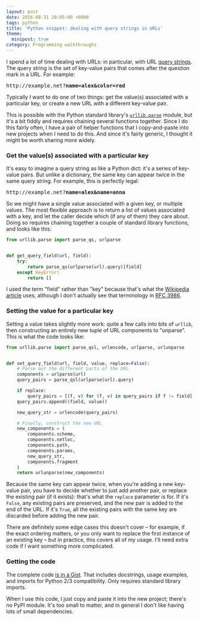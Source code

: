 ```yaml
---
layout: post
date: 2016-08-31 20:05:00 +0000
tags: python
title: 'Python snippet: dealing with query strings in URLs'
theme:
  minipost: true
category: Programming walkthroughs
---
```


I spend a lot of time dealing with URLs: in particular, with URL [query strings][wiki_qs].
The query string is the set of key-value pairs that comes after the question mark in a URL.
For example:

<pre>
http://example.net?<strong>name=alex&amp;color=red</strong>
</pre>

Typically I want to do one of two things: get the value(s) associated with a particular key, or create a new URL with a different key-value pair.

This is possible with the Python standard library's [`urllib.parse`][url_parse] module, but it's a bit fiddly and requires chaining several functions together.
Since I do this fairly often, I have a pair of helper functions that I copy-and-paste into new projects when I need to do this.
And since it's fairly generic, I thought it might be worth sharing more widely.

<!-- summary -->

### Get the value(s) associated with a particular key

It's easy to imagine a query string as like a Python dict: it's a series of key-value pairs.
But unlike a dictionary, the same key can appear twice in the same query string.
For example, this is perfectly legal:

<pre>
http://example.net?<strong>name=alex&amp;name=anna</strong>
</pre>

So we might have a single value associated with a given key, or multiple values.
The most flexible approach is to return a list of values associated with a key, and let the caller decide which (if any of them) they care about.
Doing so requires chaining together a couple of standard library functions, and looks like this:

```python
from urllib.parse import parse_qs, urlparse


def get_query_field(url, field):
    try:
        return parse_qs(urlparse(url).query)[field]
    except KeyError:
        return []
```

I used the term "field" rather than "key" because that's what the [Wikipedia article][wiki_qs] uses, although I don't actually see that terminology in [RFC&nbsp;3986][rfc3986].

### Setting the value for a particular key

Setting a value takes slightly more work: quite a few calls into bits of `urllib`, then constructing an entirely new tuple of URL components to "unparse".
This is what the code looks like:

```python
from urllib.parse import parse_qsl, urlencode, urlparse, urlunparse


def set_query_field(url, field, value, replace=False):
    # Parse out the different parts of the URL.
    components = urlparse(url)
    query_pairs = parse_qsl(urlparse(url).query)

    if replace:
        query_pairs = [(f, v) for (f, v) in query_pairs if f != field]
    query_pairs.append((field, value))

    new_query_str = urlencode(query_pairs)

    # Finally, construct the new URL
    new_components = (
        components.scheme,
        components.netloc,
        components.path,
        components.params,
        new_query_str,
        components.fragment
    )
    return urlunparse(new_components)
```

Because the same key can appear twice, when you're adding a new key-value pair, you have to decide whether to just add another pair, or replace the existing pair (if it exists): that's what the `replace` parameter is for.
If it's `False`, any existing pairs are preserved, and the new pair is added to the end of the URL.
If it's `True`, all the existing pairs with the same key are discarded before adding the new pair.

There are definitely some edge cases this doesn't cover – for example, if the exact ordering matters, or you only want to replace the first instance of an existing key – but in practice, this covers all of my usage.
I'll need extra code if I want something more complicated.

### Getting the code

The complete code [is in a Gist][gist].
That includes docstrings, usage examples, and imports for Python 2/3 compatibility.
Only requires standard library imports.

When I use this code, I just copy and paste it into the new project; there's no PyPI module.
It's too small to matter, and in general I don't like having lots of small dependencies.

[wiki_qs]: https://en.wikipedia.org/wiki/Query_string
[url_parse]: https://docs.python.org/3.5/library/urllib.parse.html
[rfc3986]: https://tools.ietf.org/html/rfc3986#section-3.4
[gist]: https://gist.github.com/alexwlchan/1956efe1acb1f2947cbd575651a3d529
[leftpad]: http://www.theregister.co.uk/2016/03/23/npm_left_pad_chaos/